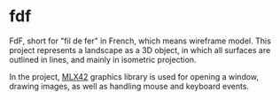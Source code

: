 # fdf

FdF, short for "fil de fer" in French, which means wireframe model. This project represents a landscape as a 3D object, in which all surfaces are outlined in lines, and mainly in isometric projection.

In the project, [MLX42](https://github.com/codam-coding-college/MLX42) graphics library is used for opening a window, drawing images, as well as handling mouse and keyboard events.
